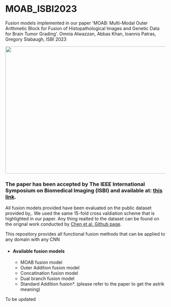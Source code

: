 # MOAB_ISBI2023
Fusion models implemented in our paper 'MOAB: Multi-Modal Outer Arithmetic Block for Fusion of Histopathological Images and Genetic Data for Brain Tumor Grading'. Omnia Alwazzan, Abbas Khan, Ioannis Patras, Gregory Slabaugh, ISBI 2023


<p align="center">
  <img width="700" height="400" src="https://github.com/omniaalwazzan/MOAB_ISBI2023/blob/main/MOAB_fusion.png">
</p>

### The paper has been accepted by The IEEE International Symposium on Biomedical Imaging (ISBI) and available at: [this link](https://www.eecs.qmul.ac.uk/~gslabaugh/publications/AlwazzanISBI2023.pdf).

All fusion models provided have been evaluated on the public dataset provided by,. We used the same 15-fold cross valdiation scheme that is highlighted in our paper. Any thing realted to the dataset can be found on the orignal work conducted by [Chen et al. Github page](https://github.com/mahmoodlab/PathomicFusion/tree/master/data/TCGA_GBMLGG). 

This repository provides all functional fusion methods that can be applied to any domain with any CNN 

 * #### Available fusion models
    * MOAB fusion model
    * Outer Addition fusion model
    * Concatination fusion model  
    * Dual branch fusion model
    * Standard Addition fusion*. (please refer to the paper to get the astrik meaning)

To be updated 

